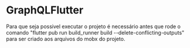 # GraphQLFlutter
Para que seja possivel executar o projeto é necessário antes que rode o comando "flutter pub run build_runner build --delete-conflicting-outputs" para ser criado aos arquivos do mobx do projeto.
